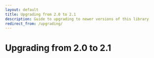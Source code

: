```yaml
---
layout: default
title: Upgrading from 2.0 to 2.1
description: Guide to upgrading to newer versions of this library
redirect_from: /upgrading/
---
```


# Upgrading from 2.0 to 2.1
